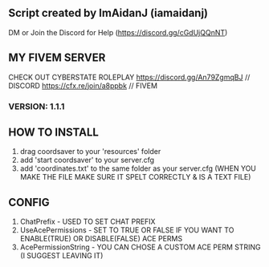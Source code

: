 ## Script created by ImAidanJ (iamaidanj)
DM or Join the Discord for Help (https://discord.gg/cGdUjQQnNT)

## MY FIVEM SERVER
CHECK OUT CYBERSTATE ROLEPLAY
https://discord.gg/An79ZgmqBJ // DISCORD
https://cfx.re/join/a8ppbk // FIVEM

### VERSION: 1.1.1

## HOW TO INSTALL
1. drag coordsaver to your 'resources' folder
2. add 'start coordsaver' to your server.cfg
3. add 'coordinates.txt' to the same folder as your server.cfg (WHEN YOU MAKE THE FILE MAKE SURE IT SPELT CORRECTLY & IS A TEXT FILE)

## CONFIG
1. ChatPrefix - USED TO SET CHAT PREFIX
2. UseAcePermissions - SET TO TRUE OR FALSE IF YOU WANT TO ENABLE(TRUE) OR DISABLE(FALSE) ACE PERMS
3. AcePermissionString - YOU CAN CHOSE A CUSTOM ACE PERM STRING (I SUGGEST LEAVING IT)
